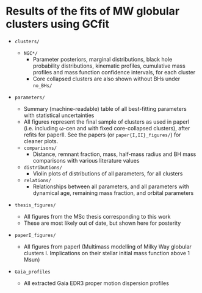 # Results of the fits of MW globular clusters using GCfit

- `clusters/`
  + `NGC*/`
    * Parameter posteriors, marginal distributions, black hole probability distributions, kinematic profiles, cumulative mass profiles and mass function confidence intervals, for each cluster
    * Core collapsed clusters are also shown without BHs under `no_BHs/`

- `parameters/`
  + Summary (machine-readable) table of all best-fitting parameters with statistical uncertainties
  + All figures represent the final sample of clusters as used in paperI (i.e. including ω-cen and with fixed core-collapsed clusters), after refits for paperII. See the papers (or `paper{I,II}_figures/`) for cleaner plots.
  + `comparisons/`
    * Distance, remnant fraction, mass, half-mass radius and BH mass comparisons with various literature values
  + `distributions/`
    * Violin plots of distributions of all parameters, for all clusters
  + `relations/`
    * Relationships between all parameters, and all parameters with dynamical age, remaining mass fraction, and orbital parameters

- `thesis_figures/`
  + All figures from the MSc thesis corresponding to this work
  + These are most likely out of date, but shown here for posterity

- `paperI_figures/`
  + All figures from paperI (Multimass modelling of Milky Way globular clusters I. Implications on their stellar initial mass function above 1 Msun)
  
- `Gaia_profiles`
  + All extracted Gaia EDR3 proper motion dispersion profiles
